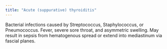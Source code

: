```yaml
---
title: "Acute (suppurative) thyroiditis"
---
```

Bacterial infections caused by Streptococcus, Staphylococcus, or Pneumococcus. Fever, severe sore throat, and asymmetric swelling. May result in sepsis from hematogenous spread or extend into mediastinum via fascial planes.

